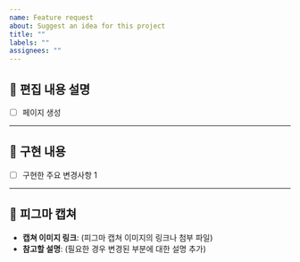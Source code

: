 ```yaml
---
name: Feature request
about: Suggest an idea for this project
title: ""
labels: ""
assignees: ""
---
```


<!-- 제목 양식: 성-변경내용 ex: choi-스타일수정 -->

## 📝 편집 내용 설명

- [ ] 페이지 생성

---

## 🔨 구현 내용

- [ ] 구현한 주요 변경사항 1

---

## 🎨 피그마 캡쳐

- **캡쳐 이미지 링크**: (피그마 캡쳐 이미지의 링크나 첨부 파일)
- **참고할 설명**: (필요한 경우 변경된 부분에 대한 설명 추가)

